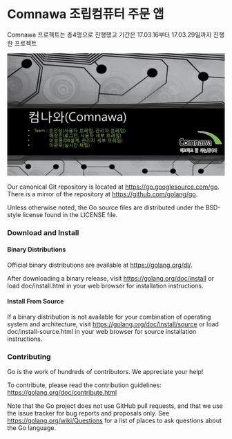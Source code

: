 # Comnawa 조립컴퓨터 주문 앱

Comnawa 프로젝트는 총4명으로 진행했고 기간은 17.03.16부터 17.03.29일까지 진행한 프로젝트

![Comnawa image](readme/comnawa.jpg)

Our canonical Git repository is located at https://go.googlesource.com/go.
There is a mirror of the repository at https://github.com/golang/go.

Unless otherwise noted, the Go source files are distributed under the
BSD-style license found in the LICENSE file.

### Download and Install

#### Binary Distributions

Official binary distributions are available at https://golang.org/dl/.

After downloading a binary release, visit https://golang.org/doc/install
or load doc/install.html in your web browser for installation
instructions.

#### Install From Source

If a binary distribution is not available for your combination of
operating system and architecture, visit
https://golang.org/doc/install/source or load doc/install-source.html
in your web browser for source installation instructions.

### Contributing

Go is the work of hundreds of contributors. We appreciate your help!

To contribute, please read the contribution guidelines:
	https://golang.org/doc/contribute.html

Note that the Go project does not use GitHub pull requests, and that
we use the issue tracker for bug reports and proposals only. See
https://golang.org/wiki/Questions for a list of places to ask
questions about the Go language.

[rf]: https://reneefrench.blogspot.com/
[cc3-by]: https://creativecommons.org/licenses/by/3.0/
